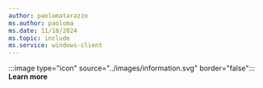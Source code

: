 ```yaml
---
author: paolomatarazzo
ms.author: paoloma
ms.date: 11/18/2024
ms.topic: include
ms.service: windows-client
---
```


:::image type="icon" source="../images/information.svg" border="false"::: **Learn more**
